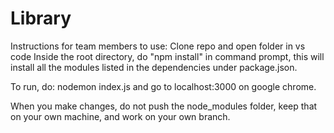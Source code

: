 # Library

Instructions for team members to use:
Clone repo and open folder in vs code
Inside the root directory, do "npm install" in command prompt, this will install all the modules listed in the dependencies under package.json.

To run, do:
nodemon index.js
and go to localhost:3000 on google chrome.

When you make changes, do not push the node_modules folder, keep that on your own machine, and work on your own branch.
